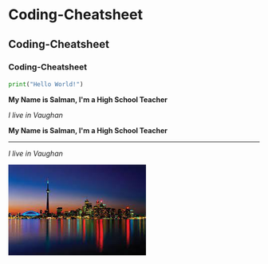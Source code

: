 # Coding-Cheatsheet
## Coding-Cheatsheet
### Coding-Cheatsheet
~~~python
print("Hello World!")
~~~
**My Name is Salman, I'm a High School Teacher**

*I live in Vaughan*

**My Name is Salman, I'm a High School Teacher**
<hr>

*I live in Vaughan*

![](https://github.com/salmankhaliq22/Coding-Cheatsheet/blob/main/download.jfif)
